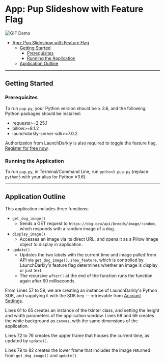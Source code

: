 # App: Pup Slideshow with Feature Flag
![GIF Demo](https://haypublic.s3.amazonaws.com/ld.gif)
- [App: Pup Slideshow with Feature Flag](#app-pup-slideshow-with-feature-flag)
  - [Getting Started](#getting-started)
    - [Prerequisites](#prerequisites)
    - [Running the Application](#running-the-application)
  - [Application Outline](#application-outline)
___
## Getting Started
### Prerequisites
To run `pup.py`, your Python version should be ≥ 3.6, and the following Python packages should be installed:
- requests>=2.25.1
- pillow>=8.1.2
- launchdarkly-server-sdk>=7.0.2

Authorization from LaunchDarkly is also required to toggle the feature flag. [Register for free now](https://app.launchdarkly.com/signup).
### Running the Application
To run `pup.py`, in Terminal/Command Line, run `python3 pup.py` (replace `python3` with your alias for Python ≥3.6).

___

## Application Outline

This application includes three functions:
- `get_dog_image()`
  - Sends a GET request to `https://dog.ceo/api/breeds/image/random`, which responds with a random image of a dog.
- `display_image()`
  - Accesses an image via its direct URL, and opens it as a Pillow Image object to display in application.
- `update()`
  - Updates the two labels with the current time and image pulled from API via `get_dog_image()`. `show_feature`, which is controlled by LaunchDarkly's feature flag determines whether an image is display or just text.
  - The recursive `after()` at the end of the function runs the function again after 60 milliseconds.

From Lines 57 to 59, we are creating an instance of LaunchDarkly's Python SDK, and supplying it with the SDK key -- retrievable from [Account Settings](https://app.launchdarkly.com/settings/projects).

Lines 61 to 65 creates an instance of the tkinter class, and setting the height and width parameters of the application window. Lines 68 and 69 creates the white background as `canvas`, with the same dimensions of the application.

Lines 72 to 76 creates the upper frame that houses the current time, as updated by `update()`.

Lines 79 to 82 creates the lower frame that includes the image returned from `get_dog_image()` and `update()`.



